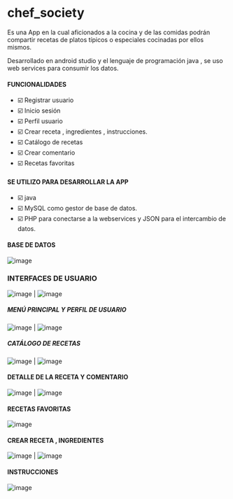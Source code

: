 # chef_society

Es una App en la cual aficionados a la cocina y de las comidas podrán compartir recetas de platos típicos o especiales cocinadas por ellos mismos.

Desarrollado en android studio y el lenguaje de programación java , se uso web services para consumir los datos.

#### FUNCIONALIDADES 

- :ballot_box_with_check: Registrar usuario
- :ballot_box_with_check: Inicio sesión
- :ballot_box_with_check: Perfil usuario
- :ballot_box_with_check: Crear receta , ingredientes , instrucciones.
- :ballot_box_with_check: Catálogo de recetas
- :ballot_box_with_check: Crear comentario
- :ballot_box_with_check: Recetas favoritas

#### SE UTILIZO PARA DESARROLLAR LA APP

- :ballot_box_with_check: java 
- :ballot_box_with_check: MySQL como gestor de base de datos.
- :ballot_box_with_check: PHP  para conectarse a la webservices y JSON para el intercambio de datos.

#### BASE DE DATOS 

![image](https://user-images.githubusercontent.com/71619972/125888492-50344991-a827-4af3-9cf1-6120b4995caf.png)


### INTERFACES DE USUARIO 

![image](https://user-images.githubusercontent.com/71619972/125884366-fb1202ab-c561-436e-a7c8-e571b90d8b2b.png)    |    ![image](https://user-images.githubusercontent.com/71619972/125884697-5022401b-2460-4d40-8538-ce550cacfe52.png)

##### MENÚ PRINCIPAL Y PERFIL DE USUARIO   

![image](https://user-images.githubusercontent.com/71619972/125885211-68a02e45-3f04-4efe-aa8f-97a9536d9a7c.png) | ![image](https://user-images.githubusercontent.com/71619972/125885503-436bddf4-d93c-4459-9ac5-6e508b664428.png)


##### CATÁLOGO DE RECETAS                                                                                      

![image](https://user-images.githubusercontent.com/71619972/125885948-6f835dab-7bbf-463c-83c5-1670c4b8087d.png) | ![image](https://user-images.githubusercontent.com/71619972/125885895-4491eefe-e826-4b17-a9fa-99c8c5341498.png)

#### DETALLE DE LA RECETA Y COMENTARIO

![image](https://user-images.githubusercontent.com/71619972/125886441-85519adc-5b5b-419c-b9f9-29a1e8b46e48.png) | ![image](https://user-images.githubusercontent.com/71619972/125887685-83c09f03-adbe-4de2-b1b7-982c40dfa794.png)

#### RECETAS FAVORITAS

![image](https://user-images.githubusercontent.com/71619972/125886121-17c2653f-de52-4f3b-83de-341343a1e149.png)

#### CREAR RECETA  , INGREDIENTES 

![image](https://user-images.githubusercontent.com/71619972/125888124-67db0f62-98d0-4a2f-a92c-cd28ea711931.png) | ![image](https://user-images.githubusercontent.com/71619972/125888215-c17a7d14-de0b-4662-bdcf-bef3de43344a.png)

#### INSTRUCCIONES

![image](https://user-images.githubusercontent.com/71619972/125888308-3d7f4330-03eb-40a2-b808-984ae21fa880.png)







